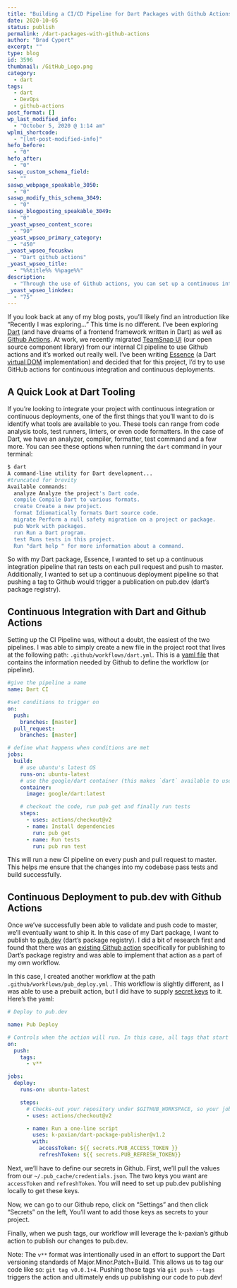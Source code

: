 ```yaml
---
title: "Building a CI/CD Pipeline for Dart Packages with Github Actions"
date: 2020-10-05
status: publish
permalink: /dart-packages-with-github-actions
author: "Brad Cypert"
excerpt: ""
type: blog
id: 3596
thumbnail: /GitHub_Logo.png
category:
  - dart
tags:
  - dart
  - DevOps
  - github-actions
post_format: []
wp_last_modified_info:
  - "October 5, 2020 @ 1:14 am"
wplmi_shortcode:
  - "[lmt-post-modified-info]"
hefo_before:
  - "0"
hefo_after:
  - "0"
saswp_custom_schema_field:
  - ""
saswp_webpage_speakable_3050:
  - "0"
saswp_modify_this_schema_3049:
  - "0"
saswp_blogposting_speakable_3049:
  - "0"
_yoast_wpseo_content_score:
  - "90"
_yoast_wpseo_primary_category:
  - "450"
_yoast_wpseo_focuskw:
  - "Dart github actions"
_yoast_wpseo_title:
  - "%%title%% %%page%%"
description:
  - "Through the use of Github actions, you can set up a continuous integration and continuous deployment pipeline for Dart packages."
_yoast_wpseo_linkdex:
  - "75"
---
```


If you look back at any of my blog posts, you’ll likely find an introduction like “Recently I was exploring…” This time is no different. I’ve been exploring [Dart](https://dart.dev/) (and have dreams of a frontend framework written in Dart) as well as [Github Actions](https://github.com/features/actions). At work, we recently migrated [TeamSnap UI](https://github.com/teamsnap/teamsnap-ui) (our open source component library) from our internal CI pipeline to use Github actions and it’s worked out really well. I’ve been writing [Essence](https://github.com/bradcypert/essence) (a Dart [virtual DOM](https://bitsofco.de/understanding-the-virtual-dom/) implementation) and decided that for this project, I’d try to use GitHub actions for continuous integration and continuous deployments.

## A Quick Look at Dart Tooling

If you’re looking to integrate your project with continuous integration or continuous deployments, one of the first things that you’ll want to do is identify what tools are available to you. These tools can range from code analysis tools, test runners, linters, or even code formatters. In the case of Dart, we have an analyzer, compiler, formatter, test command and a few more. You can see these options when running the `dart` command in your terminal:

```bash
$ dart
A command-line utility for Dart development...
#truncated for brevity
Available commands:
  analyze Analyze the project's Dart code.
  compile Compile Dart to various formats.
  create Create a new project.
  format Idiomatically formats Dart source code.
  migrate Perform a null safety migration on a project or package.
  pub Work with packages.
  run Run a Dart program.
  test Runs tests in this project.
  Run "dart help " for more information about a command.
```

So with my Dart package, Essence, I wanted to set up a continuous integration pipeline that ran tests on each pull request and push to master. Additionally, I wanted to set up a continuous deployment pipeline so that pushing a tag to Github would trigger a publication on pub.dev (dart’s package registry).

## Continuous Integration with Dart and Github Actions

Setting up the CI Pipeline was, without a doubt, the easiest of the two pipelines. I was able to simply create a new file in the project root that lives at the following path: `.github/workflows/dart.yml`. This is a [yaml file](https://yaml.org/) that contains the information needed by Github to define the workflow (or pipeline).

```yml
#give the pipeline a name
name: Dart CI

#set conditions to trigger on
on:
  push:
    branches: [master]
  pull_request:
    branches: [master]

# define what happens when conditions are met
jobs:
  build:
    # use ubuntu's latest OS
    runs-on: ubuntu-latest
    # use the google/dart container (this makes `dart` available to use)
    container:
      image: google/dart:latest

    # checkout the code, run pub get and finally run tests
    steps:
      - uses: actions/checkout@v2
      - name: Install dependencies
        run: pub get
      - name: Run tests
        run: pub run test
```

This will run a new CI pipeline on every push and pull request to master. This helps me ensure that the changes into my codebase pass tests and build successfully.

## Continuous Deployment to pub.dev with Github Actions

Once we’ve successfully been able to validate and push code to master, we’ll eventually want to ship it. In this case of my Dart package, I want to publish to [pub.dev](https://pub.dev) (dart’s package registry). I did a bit of research first and found that there was an [existing Github action](https://github.com/marketplace/actions/dart-and-flutter-package-publisher) specifically for publishing to Dart’s package registry and was able to implement that action as a part of my own workflow.

In this case, I created another workflow at the path `.github/workflows/pub_deploy.yml` . This workflow is slightly different, as I was able to use a prebuilt action, but I did have to supply [secret keys](https://docs.github.com/en/free-pro-team@latest/actions/reference/encrypted-secrets) to it. Here’s the yaml:

```yml
# Deploy to pub.dev

name: Pub Deploy

# Controls when the action will run. In this case, all tags that start with a v
on:
  push:
    tags:
      - v**

jobs:
  deploy:
    runs-on: ubuntu-latest

    steps:
      # Checks-out your repository under $GITHUB_WORKSPACE, so your job can access it
      - uses: actions/checkout@v2

      - name: Run a one-line script
        uses: k-paxian/dart-package-publisher@v1.2
        with:
          accessToken: ${{ secrets.PUB_ACCESS_TOKEN }}
          refreshToken: ${{ secrets.PUB_REFRESH_TOKEN}}
```

Next, we’ll have to define our secrets in Github. First, we’ll pull the values from our `~/.pub_cache/credentials.json`. The two keys you want are `accessToken` and `refreshToken`. You will need to set up pub.dev publishing locally to get these keys.

Now, we can go to our Github repo, click on “Settings” and then click “Secrets” on the left, You’ll want to add those keys as secrets to your project.

Finally, when we push tags, our workflow will leverage the k-paxian’s github action to publish our changes to pub.dev.

Note: The `v**` format was intentionally used in an effort to support the Dart versioning standards of Major.Minor.Patch+Build. This allows us to tag our code like so: `git tag v0.0.1+4`. Pushing those tags via `git push --tags` triggers the action and ultimately ends up publishing our code to pub.dev!

